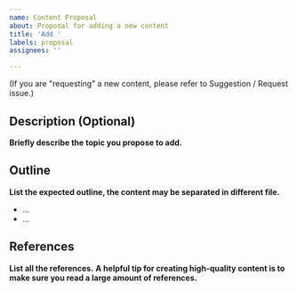 ```yaml
---
name: Content Proposal
about: Proposal for adding a new content
title: 'Add '
labels: proposal
assignees: ''

---
```


(If you are "requesting" a new content, please refer to Suggestion / Request issue.)

## Description (Optional)
**Briefly describe the topic you propose to add.**

## Outline
**List the expected outline, the content may be separated in different file.**
- ...
- ...

## References
**List all the references.**
**A helpful tip for creating high-quality content is to make sure you read a large amount of references.**
